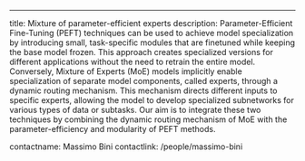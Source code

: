 ---
title: Mixture of parameter-efficient experts
description: Parameter-Efficient Fine-Tuning (PEFT) techniques can be used to achieve model specialization by introducing small, task-specific modules that are finetuned while keeping the base model frozen. This approach creates specialized versions for different applications without the need to retrain the entire model. Conversely, Mixture of Experts (MoE) models implicitly enable specialization of separate model components, called experts, through a dynamic routing mechanism. This mechanism directs different inputs to specific experts, allowing the model to develop specialized subnetworks for various types of data or subtasks. Our aim is to integrate these two techniques by combining the dynamic routing mechanism of MoE with the parameter-efficiency and modularity of PEFT methods.

contactname: Massimo Bini
contactlink: /people/massimo-bini